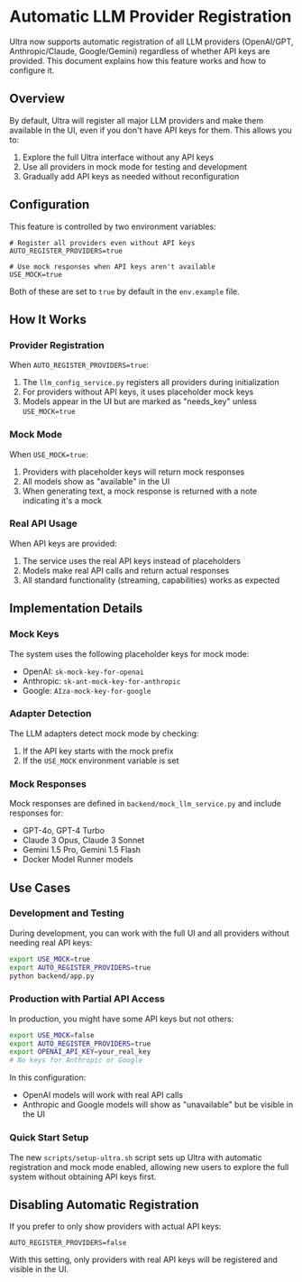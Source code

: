# Automatic LLM Provider Registration

Ultra now supports automatic registration of all LLM providers (OpenAI/GPT, Anthropic/Claude, Google/Gemini) regardless of whether API keys are provided. This document explains how this feature works and how to configure it.

## Overview

By default, Ultra will register all major LLM providers and make them available in the UI, even if you don't have API keys for them. This allows you to:

1. Explore the full Ultra interface without any API keys
2. Use all providers in mock mode for testing and development
3. Gradually add API keys as needed without reconfiguration

## Configuration

This feature is controlled by two environment variables:

```env
# Register all providers even without API keys
AUTO_REGISTER_PROVIDERS=true

# Use mock responses when API keys aren't available
USE_MOCK=true
```

Both of these are set to `true` by default in the `env.example` file.

## How It Works

### Provider Registration

When `AUTO_REGISTER_PROVIDERS=true`:

1. The `llm_config_service.py` registers all providers during initialization
2. For providers without API keys, it uses placeholder mock keys
3. Models appear in the UI but are marked as "needs_key" unless `USE_MOCK=true`

### Mock Mode

When `USE_MOCK=true`:

1. Providers with placeholder keys will return mock responses
2. All models show as "available" in the UI
3. When generating text, a mock response is returned with a note indicating it's a mock

### Real API Usage

When API keys are provided:

1. The service uses the real API keys instead of placeholders
2. Models make real API calls and return actual responses
3. All standard functionality (streaming, capabilities) works as expected

## Implementation Details

### Mock Keys

The system uses the following placeholder keys for mock mode:

- OpenAI: `sk-mock-key-for-openai`
- Anthropic: `sk-ant-mock-key-for-anthropic`
- Google: `AIza-mock-key-for-google`

### Adapter Detection

The LLM adapters detect mock mode by checking:

1. If the API key starts with the mock prefix
2. If the `USE_MOCK` environment variable is set

### Mock Responses

Mock responses are defined in `backend/mock_llm_service.py` and include responses for:

- GPT-4o, GPT-4 Turbo
- Claude 3 Opus, Claude 3 Sonnet
- Gemini 1.5 Pro, Gemini 1.5 Flash
- Docker Model Runner models

## Use Cases

### Development and Testing

During development, you can work with the full UI and all providers without needing real API keys:

```bash
export USE_MOCK=true
export AUTO_REGISTER_PROVIDERS=true
python backend/app.py
```

### Production with Partial API Access

In production, you might have some API keys but not others:

```bash
export USE_MOCK=false
export AUTO_REGISTER_PROVIDERS=true
export OPENAI_API_KEY=your_real_key
# No keys for Anthropic or Google
```

In this configuration:
- OpenAI models will work with real API calls
- Anthropic and Google models will show as "unavailable" but be visible in the UI

### Quick Start Setup

The new `scripts/setup-ultra.sh` script sets up Ultra with automatic registration and mock mode enabled, allowing new users to explore the full system without obtaining API keys first.

## Disabling Automatic Registration

If you prefer to only show providers with actual API keys:

```env
AUTO_REGISTER_PROVIDERS=false
```

With this setting, only providers with real API keys will be registered and visible in the UI.